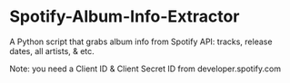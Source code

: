 # Spotify-Album-Info-Extractor
A Python script that grabs album info from Spotify API: tracks, release dates, all artists, & etc.

Note: you need a Client ID & Client Secret ID from developer.spotify.com
